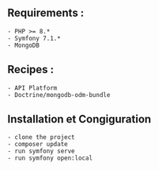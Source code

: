 
## Requirements : 
```
- PHP >= 8.*
- Symfony 7.1.*
- MongoDB
```
## Recipes :
    - API Platform
    - Doctrine/mongodb-odm-bundle
## Installation et Congiguration
```
- clone the project
- composer update
- run symfony serve
- run symfony open:local
```